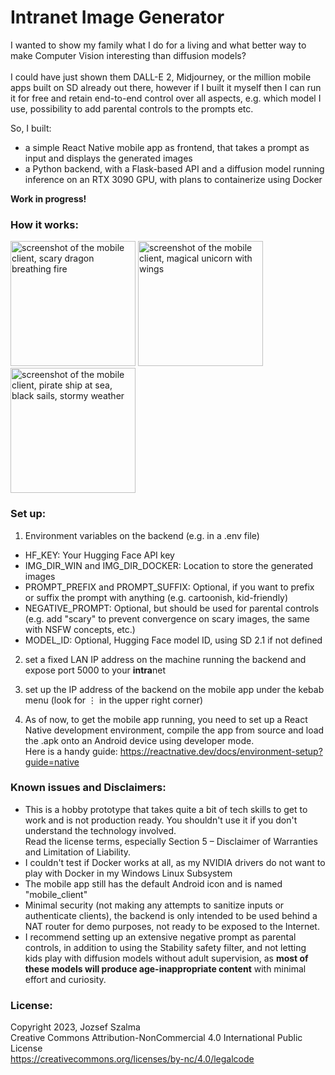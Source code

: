 # Intranet Image Generator
I wanted to show my family what I do for a living and what better way to make Computer Vision interesting than diffusion models?
<br><br>
I could have just shown them DALL-E 2, Midjourney, or the million mobile apps built on SD already out there, however if I built it myself then I can run it for free and retain end-to-end control over all aspects, e.g. which model I use, possibility to add parental controls to the prompts etc. <br>

So, I built: 
- a simple React Native mobile app as frontend, that takes a prompt as input and displays the generated images
- a Python backend, with a Flask-based API and a diffusion model running inference on an RTX 3090 GPU, with plans to containerize using Docker

<b>Work in progress!</b><br>


### How it works:

<img src="https://user-images.githubusercontent.com/96535232/228761106-7db94e6d-4402-4eaa-ac37-20e30a1c1106.jpg" alt="screenshot of the mobile client, scary dragon breathing fire" width=200> <img src="https://user-images.githubusercontent.com/96535232/228761183-760e9b1f-1c3d-47ee-89d5-3b7cfc00ead0.jpg" alt="screenshot of the mobile client, magical unicorn with wings" width=200> <img src="https://user-images.githubusercontent.com/96535232/228761221-7d97d4fc-5a00-4567-b6bb-d7e00184941f.jpg" alt="screenshot of the mobile client, pirate ship at sea, black sails, stormy weather" width=200>


### Set up: 
1. Environment variables on the backend (e.g. in a .env file) 
- HF_KEY: Your Hugging Face API key 
- IMG_DIR_WIN and IMG_DIR_DOCKER: Location to store the generated images
- PROMPT_PREFIX and PROMPT_SUFFIX: Optional, if you want to prefix or suffix the prompt with anything (e.g. cartoonish, kid-friendly)
- NEGATIVE_PROMPT: Optional, but should be used for parental controls (e.g. add "scary" to prevent convergence on scary images, the same with NSFW concepts, etc.)
- MODEL_ID: Optional, Hugging Face model ID, using SD 2.1 if not defined

2. set a fixed LAN IP address on the machine running the backend and expose port 5000 to your **intra**net

3. set up the IP address of the backend on the mobile app under the kebab menu (look for ⋮ in the upper right corner)

4. As of now, to get the mobile app running, you need to set up a React Native development environment, compile the app from source and load the .apk onto an Android device using developer mode.<br>
Here is a handy guide: https://reactnative.dev/docs/environment-setup?guide=native


### Known issues and Disclaimers:
- This is a hobby prototype that takes quite a bit of tech skills to get to work and is not production ready. You shouldn't use it if you don't understand the technology involved. <br>Read the license terms, especially Section 5 – Disclaimer of Warranties and Limitation of Liability.
- I couldn't test if Docker works at all, as my NVIDIA drivers do not want to play with Docker in my Windows Linux Subsystem
- The mobile app still has the default Android icon and is named "mobile_client"
- Minimal security (not making any attempts to sanitize inputs or authenticate clients), the backend is only intended to be used behind a NAT router for demo purposes, not ready to be exposed to the Internet. 
- I recommend setting up an extensive negative prompt as parental controls, in addition to using the Stability safety filter, and not letting kids play with diffusion models without adult supervision, as **most of these models will produce age-inappropriate content** with minimal effort and curiosity. 


### License:
Copyright 2023, Jozsef Szalma <br>
Creative Commons Attribution-NonCommercial 4.0 International Public License<br>
https://creativecommons.org/licenses/by-nc/4.0/legalcode

